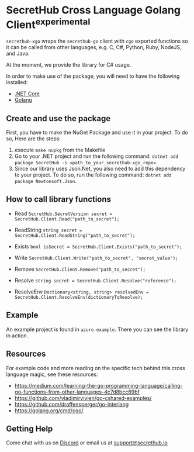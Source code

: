 # SecretHub Cross Language Golang Client<sup>**experimental**</sup>

`secrethub-xgo` wraps the `secrethub-go` client with `cgo` exported functions so it can be called from other languages, e.g. C, C#, Python, Ruby, NodeJS, and Java. 

At the moment, we provide the library for C# usage. 

In order to make use of the package, you will need to have the following installed:
 - [.NET Core](https://docs.microsoft.com/en-gb/dotnet/core/install/)
 - [Golang](https://golang.org/doc/install)

## Create and use the package

First, you have to make the NuGet Package and use it in your project. To do so, Here are the steps:
1. execute `make nupkg` from the Makefile
2. Go to your .NET project and run the following command: `dotnet add package SecretHub -s <path_to_your_secrethub-xgo_repo>`.
3. Since our library uses Json.Net, you also need to add this dependency to your project. To do so, run the following command: `dotnet add package Newtonsoft.Json`.

## How to call library functions

- Read
`SecretHub.SecretVersion secret = SecretHub.Client.Read("path_to_secret");`

- ReadString
`string secret = SecretHub.Client.ReadString("path_to_secret");`

- Exists
`bool isSecret = SecretHub.Client.Exists("path_to_secret");`

- Write
`SecretHub.Client.Write("path_to_secret", "secret_value");`

- Remove
`SecretHub.Client.Remove("path_to_secret");`

- Resolve
`string secret = SecretHub.Client.Resolve("reference");`

- ResolveEnv
`Doctionary<string, string> resolvedEnv = SecretHub.Client.ResolveEnv(dictionaryToResolve);`

## Example

An example project is found in `azure-example`. There you can see the library in action.

## Resources

For example code and more reading on the specific tech behind this cross language magic, see these resources:

- https://medium.com/learning-the-go-programming-language/calling-go-functions-from-other-languages-4c7d8bcc69bf
- https://github.com/vladimirvivien/go-cshared-examples/
- https://github.com/draffensperger/go-interlang
- https://golang.org/cmd/cgo/

## Getting Help

Come chat with us on [Discord](https://discord.gg/EQcE87s) or email us at [support@secrethub.io](mailto:support@secrethub.io)